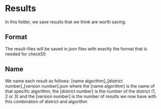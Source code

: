 # Results
In this folder, we save results that we think are worth saving.

## Format
The result-files will be saved in json files with exactly the format that is needed for check50

## Name
We name each result as follows:
    [name algorithm]\_[district number]\_[version number].json
where the [name algorithm] is the name of that specific algorithm,
the [district number] is the number of the district (1, 2 or 3)
and the [version number] is the number of results we now have with this combination of district and algorithm